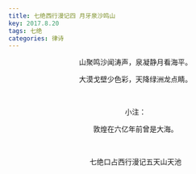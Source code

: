```yaml
---
title: 七绝西行漫记四 月牙泉沙鸣山
key: 2017.8.20
tags: 七绝
categories: 律诗
---
```


<p align="center">山聚鸣沙闻涛声，泉凝静月看海平。
</p>
<p align="center">大漠戈壁少色彩，天降绿洲龙点睛。
</p>
<p align="center"></br>
</p>
<p align="center">小注：
</p>
<p align="center">敦煌在六亿年前曾是大海。
</p>
<p align="center"></br>
</p>
<p align="center">七绝口占西行漫记五天山天池
</p>
